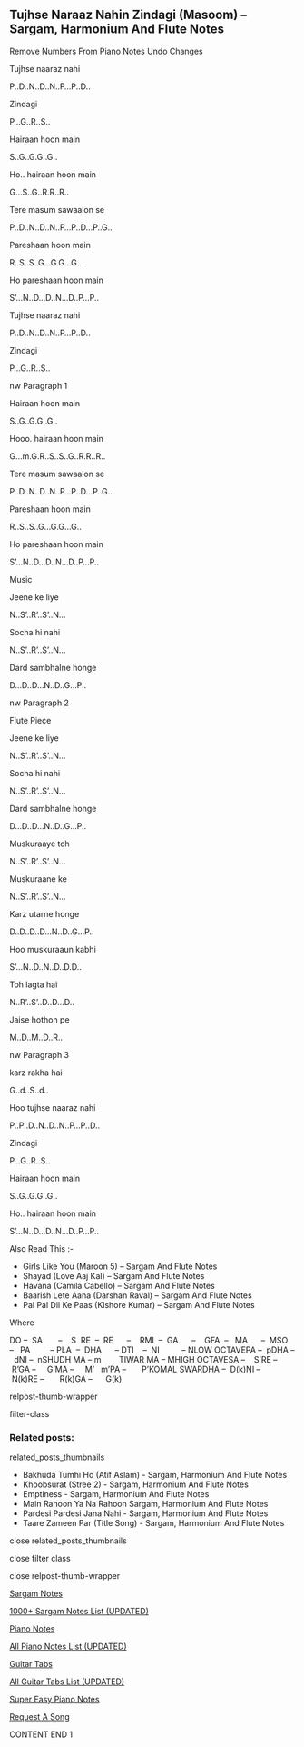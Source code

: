 
## Tujhse Naraaz Nahin Zindagi (Masoom) – Sargam, Harmonium And Flute Notes

Remove Numbers From Piano Notes
Undo Changes

Tujhse naaraz nahi

P..D..N..D..N..P…P..D..

Zindagi

P…G..R..S..

Hairaan hoon main

S..G..G.G..G..

Ho.. hairaan hoon main

G…S..G..R.R..R..

Tere masum sawaalon se

P..D..N..D..N..P…P..D…P..G..

Pareshaan hoon main

R..S..S..G…G.G…G..

Ho pareshaan hoon main

S’…N..D…D..N…D..P…P..

Tujhse naaraz nahi

P..D..N..D..N..P…P..D..

Zindagi

P…G..R..S..

nw Paragraph 1

Hairaan hoon main

S..G..G.G..G..

Hooo. hairaan hoon main

G…m.G.R..S..S..G..R.R..R..

Tere masum sawaalon se

P..D..N..D..N..P…P..D…P..G..

Pareshaan hoon main

R..S..S..G…G.G…G..

Ho pareshaan hoon main

S’…N..D…D..N…D..P…P..

Music

Jeene ke liye

N..S’..R’..S’..N…

Socha hi nahi

N..S’..R’..S’..N…

Dard sambhalne honge

D…D..D…N..D..G…P..

nw Paragraph 2

Flute Piece

Jeene ke liye

N..S’..R’..S’..N…

Socha hi nahi

N..S’..R’..S’..N…

Dard sambhalne honge

D…D..D…N..D..G…P..

Muskuraaye toh

N..S’..R’..S’..N…

Muskuraane ke

N..S’..R’..S’..N…

Karz utarne honge

D..D..D..D…N..D..G…P..

Hoo muskuraaun kabhi

S’…N..D..N..D..D.D..

Toh lagta hai

N..R’..S’..D..D…D..

Jaise hothon pe

M..D..M..D..R..

nw Paragraph 3

karz rakha hai

G..d..S..d..

Hoo tujhse naaraz nahi

P..P..D..N..D..N..P…P..D..

Zindagi

P…G..R..S..

Hairaan hoon main

S..G..G.G..G..

Ho.. hairaan hoon main

S’…N..D…D..N…D..P…P..

Also Read This :-

* Girls Like You (Maroon 5) – Sargam And Flute Notes
* Shayad (Love Aaj Kal) – Sargam And Flute Notes
* Havana (Camila Cabello) – Sargam And Flute Notes
* Baarish Lete Aana (Darshan Raval) – Sargam And Flute Notes
* Pal Pal Dil Ke Paas (Kishore Kumar) – Sargam And Flute Notes

Where

DO –  SA       –    S  RE  –  RE      –    RMI  –  GA      –    GFA  –   MA      –  MSO  –   PA         – PLA  –  DHA      – DTI    –  NI          – NLOW OCTAVEPA –  pDHA –  dNI –  nSHUDH MA – m        TIWAR MA – MHIGH OCTAVESA –    S’RE –     R’GA –     G’MA –     M’   m’PA –       P’KOMAL SWARDHA –  D(k)NI –       N(k)RE –       R(k)GA –      G(k)

relpost-thumb-wrapper

filter-class

### Related posts:

related_posts_thumbnails

* Bakhuda Tumhi Ho (Atif Aslam) - Sargam, Harmonium And Flute Notes
* Khoobsurat (Stree 2) - Sargam, Harmonium And Flute Notes
* Emptiness - Sargam, Harmonium And Flute Notes
* Main Rahoon Ya Na Rahoon Sargam, Harmonium And Flute Notes
* Pardesi Pardesi Jana Nahi - Sargam, Harmonium And Flute Notes
* Taare Zameen Par (Title Song) - Sargam, Harmonium And Flute Notes

close related_posts_thumbnails

close filter class

close relpost-thumb-wrapper

[Sargam Notes](https://www.notationsworld.com/sargam-notes.html)

[1000+ Sargam Notes List (UPDATED)](https://www.notationsworld.com/all-songs-list-sargam-notes.html)

[Piano Notes](https://www.notationsworld.com/piano-notes.html)

[All Piano Notes List (UPDATED)](https://www.notationsworld.com/all-songs-list-piano-notes.html)

[Guitar Tabs](https://www.notationsworld.com/guitar-tabs.html)

[All Guitar Tabs List (UPDATED)](https://www.notationsworld.com/all-songs-list-guitar-tabs.html)

[Super Easy Piano Notes](https://studywall.in/)

[Request A Song](https://www.notationsworld.com/request-a-song.html)

CONTENT END 1

